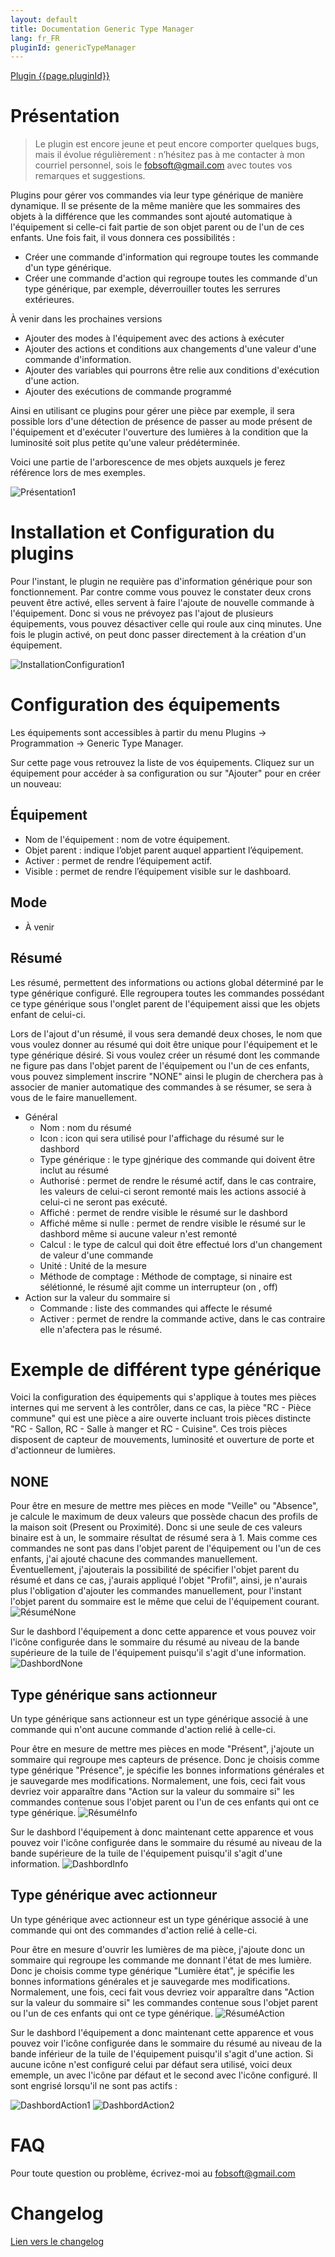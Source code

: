 ```yaml
---
layout: default
title: Documentation Generic Type Manager
lang: fr_FR
pluginId: genericTypeManager
---
```


<div id="title">
<a href="../../../{{site.baseurl}}/{{page.pluginId}}/{{page.lang}}">Plugin {{page.pluginId}}</a>
</div>

# Présentation
> Le plugin est encore jeune et peut encore comporter quelques bugs, mais il évolue régulièrement : n’hésitez pas à me contacter à mon courriel personnel, sois le fobsoft@gmail.com avec toutes vos remarques et suggestions.

Plugins pour gérer vos commandes via leur type générique de manière dynamique. Il se présente de la même manière que les sommaires des objets à la différence que les commandes sont ajouté automatique à l'équipement si celle-ci fait partie de son objet parent ou de l'un de ces enfants. Une fois fait, il vous donnera ces possibilités :
* Créer une commande d'information qui regroupe toutes les commande d'un type générique.
* Créer une commande d'action qui regroupe toutes les commande d'un type générique, par exemple, déverrouiller toutes les serrures extérieures.

À venir dans les prochaines versions
* Ajouter des modes à l'équipement avec des actions à exécuter
* Ajouter des actions et conditions aux changements d'une valeur d'une commande d'information.
* Ajouter des variables qui pourrons être relie aux conditions d'exécution d'une action.
* Ajouter des exécutions de commande programmé

Ainsi en utilisant ce plugins pour gérer une pièce par exemple, il sera possible lors d'une détection de présence de passer au mode présent de l'équipement et d'exécuter l'ouverture des lumières à la condition que la luminosité soit plus petite qu'une valeur prédéterminée.

Voici une partie de l'arborescence de mes objets auxquels je ferez référence lors de mes exemples.

![Présentation1](../images/Présentation1.png)

# Installation et Configuration du plugins
Pour l'instant, le plugin ne requière pas d'information générique pour son fonctionnement. Par contre comme vous pouvez le constater deux crons peuvent être activé, elles servent à faire l'ajoute de nouvelle commande à l'équipement. Donc si vous ne prévoyez pas l'ajout de plusieurs équipements, vous pouvez désactiver celle qui roule aux cinq minutes. Une fois le plugin activé, on peut donc passer directement à la création d'un équipement.

![InstallationConfiguration1](../images/InstallationConfiguration1.png)

# Configuration des équipements
Les équipements sont accessibles à partir du menu Plugins → Programmation → Generic Type Manager.

Sur cette page vous retrouvez la liste de vos équipements. Cliquez sur un équipement pour accéder à sa configuration ou sur "Ajouter" pour en créer un nouveau:

## Équipement
* Nom de l'équipement : nom de votre équipement.
* Objet parent : indique l’objet parent auquel appartient l’équipement.
* Activer : permet de rendre l’équipement actif.
* Visible : permet de rendre l’équipement visible sur le dashboard.

## Mode
* À venir

## Résumé

Les résumé, permettent des informations ou actions global déterminé par le type générique configuré. Elle regroupera toutes les commandes possédant ce type générique sous l'onglet parent de l'équipement aissi que les objets enfant de celui-ci.

Lors de l'ajout d'un résumé, il vous sera demandé deux choses, le nom que vous voulez donner au résumé qui doit être unique pour l'équipement et le type générique désiré. Si vous voulez créer un résumé dont les commande ne figure pas dans l'objet parent de l'équipement ou l'un de ces enfants, vous pouvez simplement inscrire "NONE" ainsi le plugin de cherchera pas à associer de manier automatique des commandes à se résumer, se sera à vous de le faire manuellement.
* Général
	* Nom : nom du résumé
	* Icon : icon qui sera utilisé pour l'affichage du résumé sur le dashbord
	* Type générique : le type gjnérique des commande qui doivent être inclut au résumé
	* Authorisé : permet de rendre le résumé actif, dans le cas contraire, les valeurs de celui-ci seront remonté mais les actions associé à celui-ci ne seront pas exécuté.
	* Affiché : permet de rendre visible le résumé sur le dashbord
	* Affiché même si nulle : permet de rendre visible le résumé sur le dashbord même si aucune valeur n'est remonté
	* Calcul : le type de calcul qui doit être effectué lors d'un changement de valeur d'une commande
	* Unité : Unité de la mesure
	* Méthode de comptage : Méthode de comptage, si ninaire est sélétionné, le résumé ajit comme un interrupteur (on , off)
* Action sur la valeur du sommaire si
	* Commande : liste des commandes qui affecte le résumé
	* Activer : permet de rendre la commande active, dans le cas contraire elle n'afectera pas le résumé.

# Exemple de différent type générique
Voici la configuration des équipements qui s'applique à toutes mes pièces internes qui me servent à les contrôler, dans ce cas, la pièce "RC - Pièce commune" qui est une pièce a aire ouverte incluant trois pièces distincte "RC - Sallon, RC - Salle à manger et RC - Cuisine". Ces trois pièces disposent de capteur de mouvements, luminosité et ouverture de porte et d'actionneur de lumières.

## NONE
Pour être en mesure de mettre mes pièces en mode "Veille" ou "Absence", je calcule le maximum de deux valeurs que possède chacun des profils de la maison soit (Present ou Proximité). Donc si une seule de ces valeurs binaire est à un, le sommaire résultat de résumé sera à 1. Mais comme ces commandes ne sont pas dans l'objet parent de l'équipement ou l'un de ces enfants, j'ai ajouté chacune des commandes manuellement. Éventuellement, j'ajouterais la possibilité de spécifier l'objet parent du résumé et dans ce cas, j'aurais appliqué l'objet "Profil", ainsi, je n'aurais plus l'obligation d'ajouter les commandes manuellement, pour l'instant l'objet parent du sommaire est le même que celui de l'équipement courant.
![RésuméNone](../images/RésuméNone.png)

Sur le dashbord l'équipement a donc cette apparence et vous pouvez voir l'icône configurée dans le sommaire du résumé au niveau de la bande supérieure de la tuile de l'équipement puisqu'il s'agit d'une information. 
![DashbordNone](../images/DashbordNone.png)

## Type générique sans actionneur
Un type générique sans actionneur est un type générique associé à une commande qui n'ont aucune commande d'action relié à celle-ci.

Pour être en mesure de mettre mes pièces en mode "Présent", j'ajoute un sommaire qui regroupe mes capteurs de présence. Donc je choisis comme type générique "Présence", je spécifie les bonnes informations générales et je sauvegarde mes modifications. Normalement, une fois, ceci fait vous devriez voir apparaître dans "Action sur la valeur du sommaire si" les commandes contenue sous l'objet parent ou l'un de ces enfants qui ont ce type générique. 
![RésuméInfo](../images/RésuméInfo.png)

Sur le dashbord l'équipement à donc maintenant cette apparence et vous pouvez voir l'icône configurée dans le sommaire du résumé au niveau de la bande supérieure de la tuile de l'équipement puisqu'il s'agit d'une information. 
![DashbordInfo](../images/DashbordInfo.png)

## Type générique avec actionneur
Un type générique avec actionneur est un type générique associé à une commande qui ont des commandes d'action relié à celle-ci.

Pour être en mesure d'ouvrir les lumières de ma pièce, j'ajoute donc un sommaire qui regroupe les commande me donnant l'état de mes lumière. Donc je choisis comme type générique "Lumière état", je spécifie les bonnes informations générales et je sauvegarde mes modifications. Normalement, une fois, ceci fait vous devriez voir apparaître dans "Action sur la valeur du sommaire si" les commandes contenue sous l'objet parent ou l'un de ces enfants qui ont ce type générique. 
![RésuméAction](../images/RésuméAction.png)

Sur le dashbord l'équipement a donc maintenant cette apparence et vous pouvez voir l'icône configurée dans le sommaire du résumé au niveau de la bande inférieur de la tuile de l'équipement puisqu'il s'agit d'une action.
Si aucune icône n'est configuré celui par défaut sera utilisé, voici deux ememple, un avec l'icône par défaut et le second avec l'icône configuré. Il sont engrisé lorsqu'il ne sont pas actifs :

![DashbordAction1](../images/DashbordAction1.png)
![DashbordAction2](../images/DashbordAction2.png)

# FAQ
Pour toute question ou problème, écrivez-moi au fobsoft@gmail.com 

# Changelog
[Lien vers le changelog](./changelog.md)
